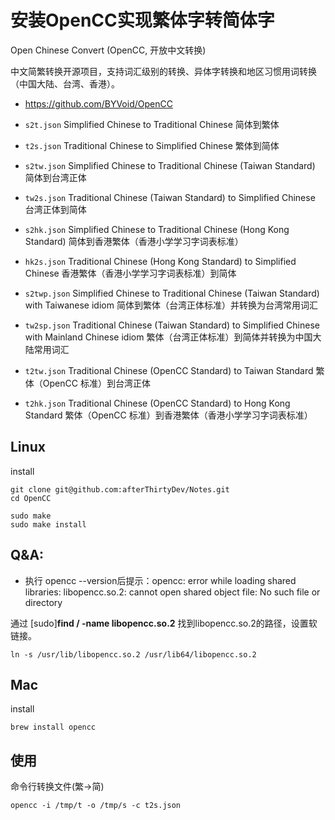 安装OpenCC实现繁体字转简体字
===

Open Chinese Convert (OpenCC, 开放中文转换)

中文简繁转换开源项目，支持词汇级别的转换、异体字转换和地区习惯用词转换（中国大陆、台湾、香港）。

* https://github.com/BYVoid/OpenCC

* `s2t.json` Simplified Chinese to Traditional Chinese 简体到繁体
* `t2s.json` Traditional Chinese to Simplified Chinese 繁体到简体
* `s2tw.json` Simplified Chinese to Traditional Chinese (Taiwan Standard) 简体到台湾正体
* `tw2s.json` Traditional Chinese (Taiwan Standard) to Simplified Chinese 台湾正体到简体
* `s2hk.json` Simplified Chinese to Traditional Chinese (Hong Kong Standard) 简体到香港繁体（香港小学学习字词表标准）
* `hk2s.json` Traditional Chinese (Hong Kong Standard) to Simplified Chinese 香港繁体（香港小学学习字词表标准）到简体
* `s2twp.json` Simplified Chinese to Traditional Chinese (Taiwan Standard) with Taiwanese idiom 简体到繁体（台湾正体标准）并转换为台湾常用词汇
* `tw2sp.json` Traditional Chinese (Taiwan Standard) to Simplified Chinese with Mainland Chinese idiom 繁体（台湾正体标准）到简体并转换为中国大陆常用词汇
* `t2tw.json` Traditional Chinese (OpenCC Standard) to Taiwan Standard 繁体（OpenCC 标准）到台湾正体
* `t2hk.json` Traditional Chinese (OpenCC Standard) to Hong Kong Standard 繁体（OpenCC 标准）到香港繁体（香港小学学习字词表标准）


## Linux

install

```
git clone git@github.com:afterThirtyDev/Notes.git
cd OpenCC

sudo make
sudo make install
```

Q&A:
------
- 执行 opencc --version后提示：opencc: error while loading shared libraries: libopencc.so.2: cannot open shared object file: No such file or directory

通过 [sudo]**find / -name libopencc.so.2** 找到libopencc.so.2的路径，设置软链接。

```
ln -s /usr/lib/libopencc.so.2 /usr/lib64/libopencc.so.2
```

## Mac

install

```
brew install opencc
```

## 使用

命令行转换文件(繁->简)
```
opencc -i /tmp/t -o /tmp/s -c t2s.json
```

